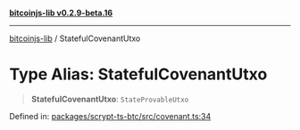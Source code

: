 [**bitcoinjs-lib v0.2.9-beta.16**](../README.md)

***

[bitcoinjs-lib](../README.md) / StatefulCovenantUtxo

# Type Alias: StatefulCovenantUtxo

> **StatefulCovenantUtxo**: `StateProvableUtxo`

Defined in: [packages/scrypt-ts-btc/src/covenant.ts:34](https://github.com/sCrypt-Inc/scrypt-btc-mono/blob/7d2760b2d3565565fcb011792878d3764e0701be/packages/scrypt-ts-btc/src/covenant.ts#L34)
